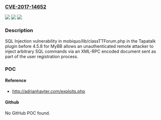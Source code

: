 ### [CVE-2017-14652](https://cve.mitre.org/cgi-bin/cvename.cgi?name=CVE-2017-14652)
![](https://img.shields.io/static/v1?label=Product&message=n%2Fa&color=blue)
![](https://img.shields.io/static/v1?label=Version&message=n%2Fa&color=blue)
![](https://img.shields.io/static/v1?label=Vulnerability&message=n%2Fa&color=brighgreen)

### Description

SQL Injection vulnerability in mobiquo/lib/classTTForum.php in the Tapatalk plugin before 4.5.8 for MyBB allows an unauthenticated remote attacker to inject arbitrary SQL commands via an XML-RPC encoded document sent as part of the user registration process.

### POC

#### Reference
- http://adrianhayter.com/exploits.php

#### Github
No GitHub POC found.

